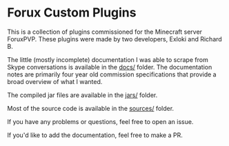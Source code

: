 # Forux Custom Plugins
This is a collection of plugins commissioned for the Minecraft server ForuxPVP. These plugins were made by two developers, Exloki and Richard B.

The little (mostly incomplete) documentation I was able to scrape from Skype conversations is available in the [docs/](docs/) folder. The documentation notes are primarily four year old commission specifications that provide a broad overview of what I wanted. 

The compiled jar files are available in the [jars/](jars/) folder.

Most of the source code is available in the [sources/](sources/) folder.

If you have any problems or questions, feel free to open an issue.

If you'd like to add the documentation, feel free to make a PR.
